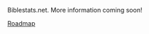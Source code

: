 Biblestats.net. More information coming soon!

[Roadmap](https://github.com/BlueXiphoid/Bible-stats/wiki/Roadmap)
